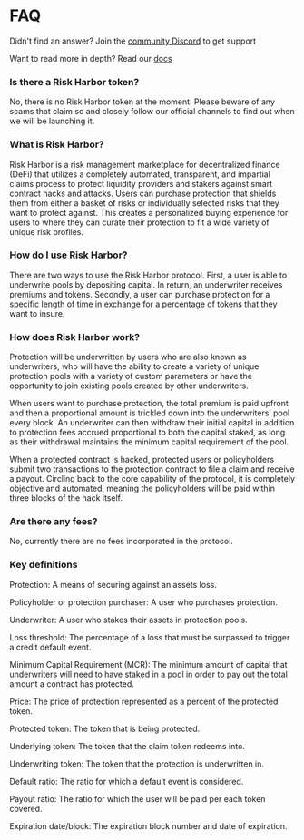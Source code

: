 # FAQ

Didn't find an answer? Join the [community Discord](https://discord.gg/7aAC4p6vsr) to get support

Want to read more in depth? Read our [docs](https://www.riskharbor.com/faq#)

### Is there a Risk Harbor token?

No, there is no Risk Harbor token at the moment. Please beware of any scams that claim so and closely follow our official channels to find out when we will be launching it.

### What is Risk Harbor?

Risk Harbor is a risk management marketplace for decentralized finance \(DeFi\) that utilizes a completely automated, transparent, and impartial claims process to protect liquidity providers and stakers against smart contract hacks and attacks. Users can purchase protection that shields them from either a basket of risks or individually selected risks that they want to protect against. This creates a personalized buying experience for users to where they can curate their protection to fit a wide variety of unique risk profiles.

### How do I use Risk Harbor?

There are two ways to use the Risk Harbor protocol. First, a user is able to underwrite pools by depositing capital. In return, an underwriter receives premiums and tokens. Secondly, a user can purchase protection for a specific length of time in exchange for a percentage of tokens that they want to insure.

### How does Risk Harbor work?

Protection will be underwritten by users who are also known as underwriters, who will have the ability to create a variety of unique protection pools with a variety of custom parameters or have the opportunity to join existing pools created by other underwriters.

When users want to purchase protection, the total premium is paid upfront and then a proportional amount is trickled down into the underwriters’ pool every block. An underwriter can then withdraw their initial capital in addition to protection fees accrued proportional to both the capital staked, as long as their withdrawal maintains the minimum capital requirement of the pool.

When a protected contract is hacked, protected users or policyholders submit two transactions to the protection contract to file a claim and receive a payout. Circling back to the core capability of the protocol, it is completely objective and automated, meaning the policyholders will be paid within three blocks of the hack itself.

### Are there any fees?

No, currently there are no fees incorporated in the protocol.

### Key definitions

Protection: A means of securing against an assets loss.

Policyholder or protection purchaser: A user who purchases protection.

Underwriter: A user who stakes their assets in protection pools.

Loss threshold: The percentage of a loss that must be surpassed to trigger a credit default event.

Minimum Capital Requirement \(MCR\): The minimum amount of capital that underwriters will need to have staked in a pool in order to pay out the total amount a contract has protected.

Price: The price of protection represented as a percent of the protected token.

Protected token: The token that is being protected.

Underlying token: The token that the claim token redeems into.

Underwriting token: The token that the protection is underwritten in.

Default ratio: The ratio for which a default event is considered.

Payout ratio: The ratio for which the user will be paid per each token covered.

Expiration date/block: The expiration block number and date of expiration.

